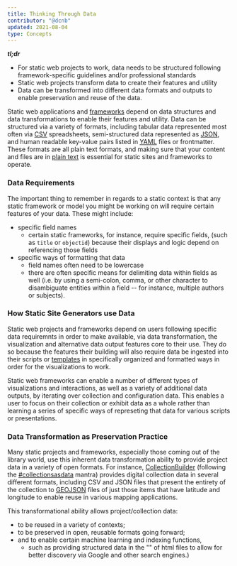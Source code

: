 ```yaml
---
title: Thinking Through Data
contributor: "@dcnb"
updated: 2021-08-04
type: Concepts
---
```


***tl;dr***

- For static web projects to work, data needs to be structured following framework-specific guidelines and/or professional standards
- Static web projects transform data to create their features and utility
- Data can be transformed into different data formats and outputs to enable preservation and reuse of the data. 

Static web applications and [frameworks](/gallery/) depend on data structures and data transformations to enable their features and utility. Data can be structured via a variety of formats, including tabular data represented most often via [CSV](https://en.wikipedia.org/wiki/Comma-separated_values) spreadsheets, semi-structured data represented as [JSON](https://en.wikipedia.org/wiki/JSON), and human readable key-value pairs listed in [YAML](https://en.wikipedia.org/wiki/YAML) files or frontmatter. These formats are all plain text formats, and making sure that your content and files are in [plain text](/concepts/plaintext) is essential for static sites and frameworks to operate.  

### Data Requirements

The important thing to remember in regards to a static context is that any static framework or model you might be working on will require certain features of your data. These might include:

- specific field names 
    - certain static frameworks, for instance, require specific fields, (such as `title` or `objectid`) because their displays and logic depend on referencing those fields
- specific ways of formatting that data 
    - field names often need to be lowercase
    - there are often specific means for delimiting data within fields as well (i.e. by using a semi-colon, comma, or other character to disambiguate entities within a field -- for instance, multiple authors or subjects). 

### How Static Site Generators use Data

Static web projects and frameworks depend on users following specific data requiremnts in order to make available, via data transformation, the visualization and alternative data output features core to their use. They do so because the features their building will also require data be ingested into their scripts or [templates](templates.html) in specifically organized and formatted ways in order for the visualizations to work. 

Static web frameworks can enable a number of different types of visualizations and interactions, as well as a variety of additional data outputs, by iterating over collection and configuration data. This enables a user to focus on their collection or exhibit data as a whole rather than learning a series of specific ways of represeting that data for various scripts or presentations.

### Data Transformation as Preservation Practice

Many static projects and frameworks, especially those coming out of the library world, use this inherent data transformation ability to provide project data in a variety of open formats. For instance, [CollectionBuilder](https://collectionbuilder.github.io/) (following the [#collectionsasdata](https://collectionsasdata.github.io/) mantra) provides digital collection data in several different formats, including CSV and JSON files that present the entirety of the collection to [GEOJSON](https://geojson.org/) files of just those items that have latitude and longitude to enable reuse in various mapping applications. 

This transformational ability allows project/collection data: 

- to be reused in a variety of contexts; 
- to be preserved in open, reusable formats going forward;
- and to enable certain machine learning and indexing functions, 
    - such as providing structured data in the "<head>" of html files to allow for better discovery via Google and other search engines.)

